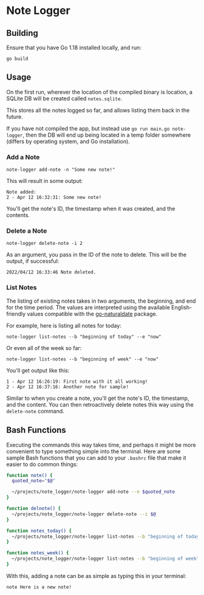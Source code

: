 # Note Logger

## Building
Ensure that you have Go 1.18 installed locally, and run:
```shell
go build
```

## Usage

On the first run, wherever the location of the compiled binary is location, a SQLite DB will be created called `notes.sqlite`.

This stores all the notes logged so far, and allows listing them back in the future.

If you have not compiled the app, but instead use `go run main.go note-logger`, then the DB will end up being located in a temp folder somewhere (differs by operating system, and Go installation).

### Add a Note

```shell
note-logger add-note -n "Some new note!"
```

This will result in some output:

```shell
Note added:
2 - Apr 12 16:32:31: Some new note!
```

You'll get the note's ID, the timestamp when it was created, and the contents.

### Delete a Note

```shell
note-logger delete-note -i 2
```

As an argument, you pass in the ID of the note to delete. This will be the output, if successful:

```shell
2022/04/12 16:33:46 Note deleted.
```

### List Notes

The listing of existing notes takes in two arguments, the beginning, and end for the time period. The values are interpreted using the available English-friendly values compatible with the [go-naturaldate](github.com/tj/go-naturaldate) package.

For example, here is listing all notes for today:

```shell
note-logger list-notes --b "beginning of today" --e "now"
```

Or even all of the week so far:

```shell
note-logger list-notes --b "beginning of week" --e "now"
```

You'll get output like this:

```shell
1 - Apr 12 16:26:19: First note with it all working!
2 - Apr 12 16:37:16: Another note for sample!
```

Similar to when you create a note, you'll get the note's ID, the timestamp, and the content. You can then retroactively delete notes this way using the `delete-note` command.

## Bash Functions

Executing the commands this way takes time, and perhaps it might be more convenient to type something simple into the terminal. Here are some sample Bash functions that you can add to your `.bashrc` file that make it easier to do common things:

```bash
function note() {
  quoted_note="$@"

  ~/projects/note_logger/note-logger add-note --n $quoted_note
}

function delnote() {
  ~/projects/note_logger/note-logger delete-note --i $@
}

function notes_today() {
  ~/projects/note_logger/note-logger list-notes --b "beginning of today" --e "now"
}

function notes_week() {
  ~/projects/note_logger/note-logger list-notes --b "beginning of week" --e "now"
}
```

With this, adding a note can be as simple as typing this in your terminal:
```bash
note Here is a new note!
```